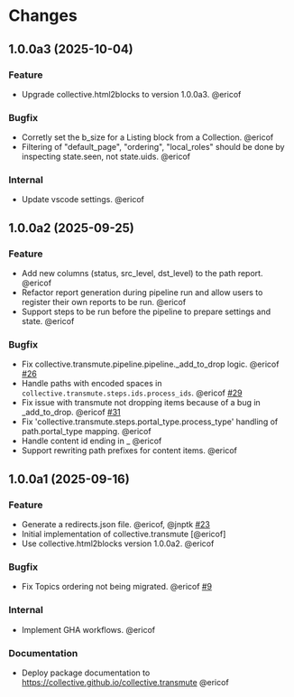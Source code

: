 # Changes

<!-- towncrier release notes start -->

## 1.0.0a3 (2025-10-04)


### Feature

- Upgrade collective.html2blocks to version 1.0.0a3. @ericof 


### Bugfix

- Corretly set the b_size for a Listing block from a Collection. @ericof 
- Filtering of "default_page", "ordering", "local_roles" should be done by inspecting state.seen, not state.uids. @ericof 


### Internal

- Update vscode settings. @ericof 

## 1.0.0a2 (2025-09-25)


### Feature

- Add new columns (status, src_level, dst_level) to the path report. @ericof 
- Refactor report generation during pipeline run and allow users to register their own reports to be run. @ericof 
- Support steps to be run before the pipeline to prepare settings and state. @ericof 


### Bugfix

- Fix collective.transmute.pipeline.pipeline._add_to_drop logic. @ericof [#26](https://github.com/collective/collective.transmute/issues/26)
- Handle paths with encoded spaces in `collective.transmute.steps.ids.process_ids`. @ericof [#29](https://github.com/collective/collective.transmute/issues/29)
- Fix issue with transmute not dropping items because of a bug in _add_to_drop. @ericof [#31](https://github.com/collective/collective.transmute/issues/31)
- Fix 'collective.transmute.steps.portal_type.process_type' handling of path.portal_type mapping. @ericof 
- Handle content id ending in _ @ericof 
- Support rewriting path prefixes for content items. @ericof 

## 1.0.0a1 (2025-09-16)


### Feature

- Generate a redirects.json file. @ericof, @jnptk [#23](https://github.com/collective/collective.transmute/issues/23)
- Initial implementation of collective.transmute [@ericof] 
- Use collective.html2blocks version 1.0.0a2. @ericof 


### Bugfix

- Fix Topics ordering not being migrated. @ericof [#9](https://github.com/collective/collective.transmute/issues/9)


### Internal

- Implement GHA workflows. @ericof 


### Documentation

- Deploy package documentation to https://collective.github.io/collective.transmute @ericof
